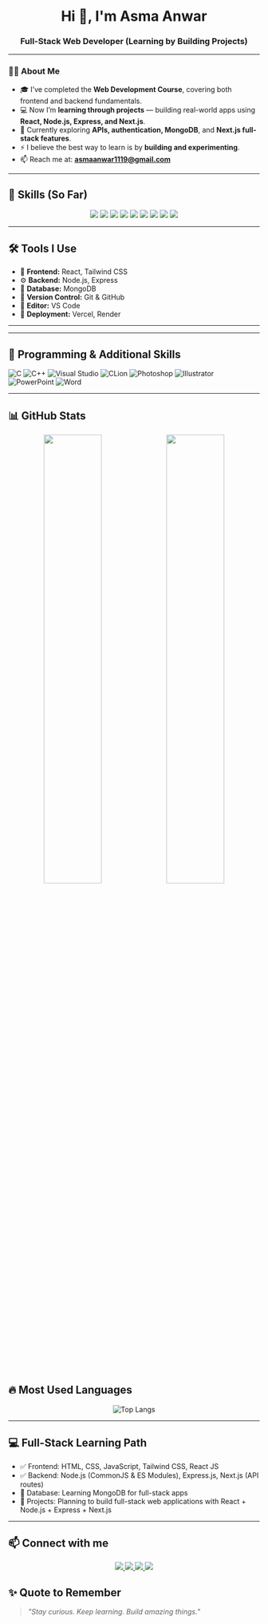 <h1 align="center">Hi 👋, I'm Asma Anwar</h1>
<h3 align="center">Full-Stack Web Developer (Learning by Building Projects)</h3>

---

### 👩‍💻 About Me

- 🎓 I’ve completed the **Web Development Course**, covering both frontend and backend fundamentals.  
- 💻 Now I’m **learning through projects** — building real-world apps using **React, Node.js, Express, and Next.js**.  
- 🌱 Currently exploring **APIs, authentication, MongoDB**, and **Next.js full-stack features**.  
- ⚡ I believe the best way to learn is by **building and experimenting**.  
- 📫 Reach me at: **asmaanwar1119@gmail.com**
---

## 🧠 Skills (So Far)

<p align="center">
  <img src="https://img.shields.io/badge/HTML5-E34F26?style=flat&logo=html5&logoColor=white" />
  <img src="https://img.shields.io/badge/CSS3-1572B6?style=flat&logo=css3&logoColor=white" />
  <img src="https://img.shields.io/badge/JavaScript-F7DF1E?style=flat&logo=javascript&logoColor=black" />
  <img src="https://img.shields.io/badge/TailwindCSS-38B2AC?style=flat&logo=tailwind-css&logoColor=white" />
  <img src="https://img.shields.io/badge/React-20232A?style=flat&logo=react&logoColor=61DAFB" />
  <img src="https://img.shields.io/badge/Node.js-339933?style=flat&logo=nodedotjs&logoColor=white" />
  <img src="https://img.shields.io/badge/Express.js-000000?style=flat&logo=express&logoColor=white" />
  <img src="https://img.shields.io/badge/Next.js-000000?style=flat&logo=nextdotjs&logoColor=white" />
  <img src="https://img.shields.io/badge/MongoDB-4EA94B?style=flat&logo=mongodb&logoColor=white" />
</p>

---

## 🛠 Tools I Use

- 🧩 **Frontend:** React, Tailwind CSS  
- ⚙️ **Backend:** Node.js, Express  
- 💾 **Database:** MongoDB  
- 🧠 **Version Control:** Git & GitHub  
- 🧰 **Editor:** VS Code  
- 🚀 **Deployment:** Vercel, Render  

---

---

## 🧰 Programming & Additional Skills

![C](https://img.shields.io/badge/C-00599C?style=flat&logo=c&logoColor=white)
![C++](https://img.shields.io/badge/C++-00599C?style=flat&logo=c%2B%2B&logoColor=white)
![Visual Studio](https://img.shields.io/badge/Visual_Studio-5C2D91?style=flat&logo=visual-studio&logoColor=white)
![CLion](https://img.shields.io/badge/CLion-000000?style=flat&logo=clion&logoColor=white)
![Photoshop](https://img.shields.io/badge/Photoshop-31A8FF?style=flat&logo=adobe-photoshop&logoColor=white)
![Illustrator](https://img.shields.io/badge/Illustrator-FF9A00?style=flat&logo=adobe-illustrator&logoColor=white)
![PowerPoint](https://img.shields.io/badge/PowerPoint-D24726?style=flat&logo=microsoft-powerpoint&logoColor=white)
![Word](https://img.shields.io/badge/Word-2B579A?style=flat&logo=microsoft-word&logoColor=white)

---
## 📊 GitHub Stats

<p align="center">
  <img width="48%" src="https://github-readme-stats.vercel.app/api?username=AsmaAnwar05&show_icons=true&theme=radical" />
  <img width="48%" src="https://github-readme-streak-stats.herokuapp.com/?user=AsmaAnwar05&theme=radical" />
</

---

## 🔥 Most Used Languages

<p align="center">
  <img src="https://github-readme-stats.vercel.app/api/top-langs/?username=AsmaAnwar05&layout=compact&theme=radical" alt="Top Langs" />
</p>

---

## 💻 Full-Stack Learning Path

- ✅ Frontend: HTML, CSS, JavaScript, Tailwind CSS, React JS  
- ✅ Backend: Node.js (CommonJS & ES Modules), Express.js, Next.js (API routes)  
- 🔄 Database: Learning MongoDB for full-stack apps  
- 📂 Projects: Planning to build full-stack web applications with React + Node.js + Express + Next.js  

---

## 📫 Connect with me

<p align="center"> <a href="https://www.facebook.com/share/1KF3R5W7LJ/?mibextid=wwXIfr"> <img src="https://img.shields.io/badge/Facebook-1877F2?style=for-the-badge&logo=facebook&logoColor=white" /> </a> <a href="mailto:asmaanwar1119@gmail.com"> <img src="https://img.shields.io/badge/Gmail-D14836?style=for-the-badge&logo=gmail&logoColor=white" /> </a> <a href="https://codeforces.com/profile/asmaanwar1126"> <img src="https://img.shields.io/badge/Codeforces-1F8ACB?style=for-the-badge&logo=codeforces&logoColor=white" /> </a> <a href="https://www.linkedin.com/in/asmaanwar05/"> <img src="https://img.shields.io/badge/LinkedIn-0A66C2?style=for-the-badge&logo=linkedin&logoColor=white" /> </a> </p>

## ✨ Quote to Remember

> *"Stay curious. Keep learning. Build amazing things."*
